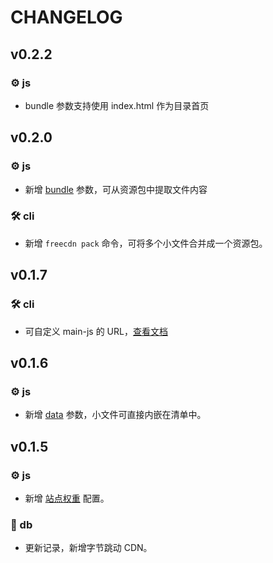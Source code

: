 # CHANGELOG

## v0.2.2

### ⚙️ js

* bundle 参数支持使用 index.html 作为目录首页

## v0.2.0

### ⚙️ js

* 新增 [bundle](docs/manifest/params.md#bundle) 参数，可从资源包中提取文件内容

### 🛠️ cli

* 新增 `freecdn pack` 命令，可将多个小文件合并成一个资源包。

## v0.1.7

### 🛠️ cli

* 可自定义 main-js 的 URL，[查看文档](docs/cli/README.md#cdn)

## v0.1.6

### ⚙️ js

* 新增 [data](docs/manifest/params.md#data) 参数，小文件可直接内嵌在清单中。

## v0.1.5

### ⚙️ js

* 新增 [站点权重](docs/manifest/README.md#权重配置) 配置。

### 📔 db

* 更新记录，新增字节跳动 CDN。